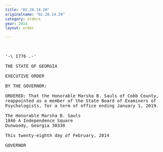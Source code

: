 ```yaml
---
title: "02.28.14.20"
originalname: "02.28.14.20"
category: orders
year: 2014
layout: order

---
```

<pre>
 

'-\ I776 .-'

THE STATE OF GEORGIA

EXECUTIVE ORDER

BY THE GOVERNOR:

ORDERED: That the Honorable Marsha B. Sauls of Cobb County, Georgia, is
reappointed as a member of the State Board of Examiners of
Psychologists, for a term of office ending January 1, 2019.

The Honorable Marsha B. Sauls
1846 A Independence Square
Dunwoody, Georgia 30338

This twenty-eighth day of February, 2014

GOVERNOR

</pre>
